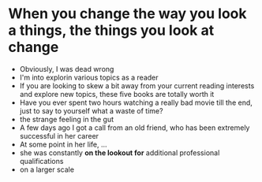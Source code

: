 # When you change the way you look a things, the things you look at change

* Obviously, I was dead wrong
* I'm into explorin various topics as a reader
* If you are looking to skew a bit away from your current reading interests and explore new topics, these five books are totally worth it
* Have you ever spent two hours watching a really bad movie till the end, just to say to yourself what a waste of time?
* the strange feeling in the gut
* A few days ago I got a call from an old friend, who has been extremely successful in her career
* At some point in her life, ...
* she was constantly **on the lookout for** additional professional qualifications
* on a larger scale
